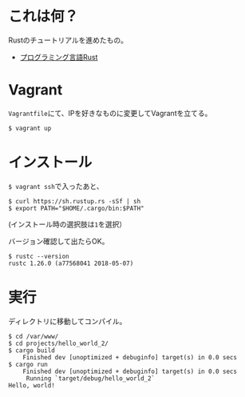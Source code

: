 # これは何？

Rustのチュートリアルを進めたもの。

* [プログラミング言語Rust](https://rust-lang-ja.github.io/the-rust-programming-language-ja/1.6/book/README.html)

# Vagrant

`Vagrantfile`にて、IPを好きなものに変更してVagrantを立てる。

```
$ vagrant up
```

# インストール
`$ vagrant ssh`で入ったあと、

```
$ curl https://sh.rustup.rs -sSf | sh
$ export PATH="$HOME/.cargo/bin:$PATH"
```

(インストール時の選択肢は`1`を選択）

バージョン確認して出たらOK。

```
$ rustc --version
rustc 1.26.0 (a77568041 2018-05-07)
```

# 実行
ディレクトリに移動してコンパイル。

```
$ cd /var/www/
$ cd projects/hello_world_2/
$ cargo build
    Finished dev [unoptimized + debuginfo] target(s) in 0.0 secs
$ cargo run
    Finished dev [unoptimized + debuginfo] target(s) in 0.0 secs
     Running `target/debug/hello_world_2`
Hello, world! 
```

